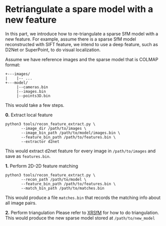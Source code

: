 # Retriangulate a spare model with a new feature
In this part, we introduce how to re-triangulate a sparse SfM model with a new feature. For example,
assume there is a sparse SfM model reconstructed with SIFT feature, we intend to use a deep feature,
such as D2Net or SuperPoint, to do visual localization.

Assume we have reference images and the sparse model that is COLMAP format:
```commandline
+---images/
|    |-- ...
+---model/
     |--cameras.bin
     |--images.bin
     |--points3D.bin
```
This would take a few steps.

**0.** Extract local feature
```commandline
python3 tools/recon_feature_extract.py \
       --image_dir /path/to/images \
       --image_bin_path /path/to/model/images.bin \
       --feature_bin_path /path/to/features.bin \
       --extractor d2net
```
This would extract d2net feature for every image in `/path/to/images` and save as `features.bin`.

**1.** Perform 2D-2D feature matching
```commandline
python3 tools/recon_feature_extract.py \
       --recon_path /path/to/model \
       --feature_bin_path /path/to/features.bin \
       --match_bin_path /path/to/matches.bin
```
This would produce a file `matches.bin` that records the matching info about all image pairs.

**2.** Perform triangulation
Please refer to [XRSfM](https://github.com/openxrlab/xrsfm) for how to do triangulation.
This would produce the new sparse model stored at `/path/to/new_model`
